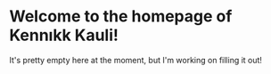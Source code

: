 # Welcome to the homepage of Kennıkk Kauli!

It's pretty empty here at the moment, but I'm working on f&zwnj;illing it out!